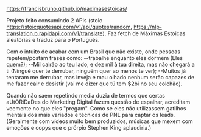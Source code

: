 https://francisbruno.github.io/maximasestoicas/

Projeto feito consumindo 2 APIs (stoic https://stoicquotesapi.com/v1/api/quotes/random, https://nlp-translation.p.rapidapi.com/v1/translate).
Faz fetch de Máximas Estoicas aleatórias e traduz para o Português.

Com o intuito de acabar com um Brasil que não existe, onde pessoas repetem/postam frases como:
--trabalhe enquanto eles dormem (Eles quem?);
--Mil cairão ao teu lado, e dez mil à tua direita, mas não chegará a ti (Ningué quer te derrubar, ninguém quer ao menos te ver);
--Muitos já tentaram me derrubar, mas inveja e mau olhado nenhum serão capazes de me fazer cair e desistir (vai me dizer que tú tem $2bi no seu colchão).

Quando não saem repetindo media duzia de termos que certas aUtORiDaDes do Marketing Digital fazem questão de espalhar, acreditam veemente no que eles "pregam".
Como se eles não utilizassem gatilhos mentais dos mais variados e técnicas de PNL para captar os leads. 
(Geralmente com vídeos muito bem produzidos, músicas que mexem com emoções e copys que o prórpio Stephen King aplaudiria.)
